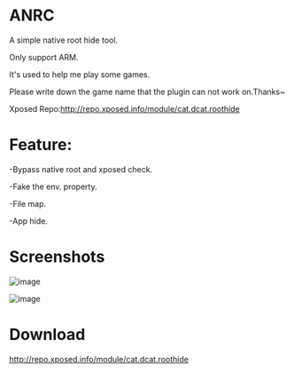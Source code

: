 # ANRC

A simple native root hide tool.

Only support ARM.

It's used to help me play some games.

Please write down the game name that the plugin can not work on.Thanks~

Xposed Repo:http://repo.xposed.info/module/cat.dcat.roothide

# Feature:
-Bypass native root and xposed check.

-Fake the env. property.

-File map.

-App hide.

# Screenshots
![image](https://github.com/wDCat/ANRC/raw/master/screenshots/1.png)

![image](https://github.com/wDCat/ANRC/raw/master/screenshots/2.png)

# Download

http://repo.xposed.info/module/cat.dcat.roothide
